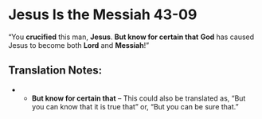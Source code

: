 Jesus Is the Messiah 43-09
============================


“You **crucified** this man, **Jesus**. **But know for certain that**
**God** has caused Jesus to become both **Lord** and **Messiah**!”

Translation Notes:
------------------

- -   **But know for certain that** – This could also be translated as,
    “But you can know that it is true that” or, “But you can be
    sure that.”

